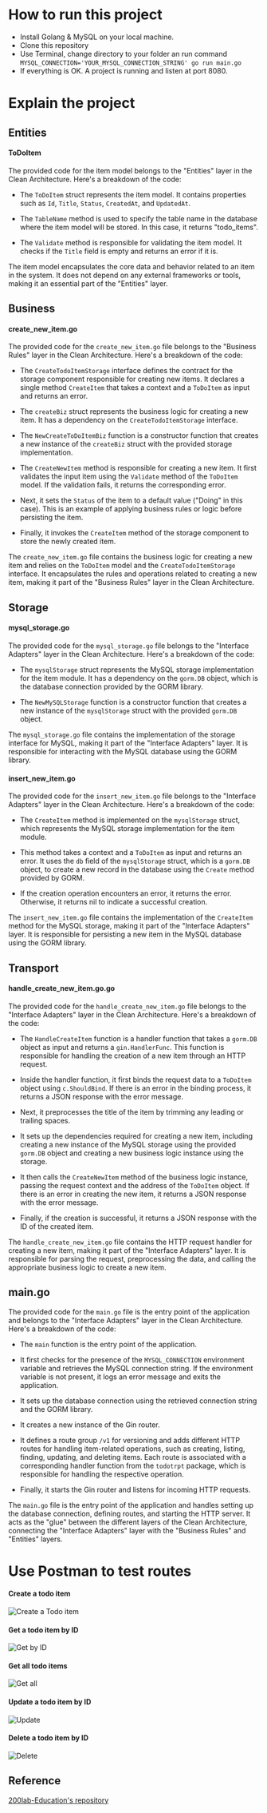 # How to run this project
- Install Golang & MySQL on your local machine.
- Clone this repository
- Use Terminal, change directory to your folder an run command `MYSQL_CONNECTION='YOUR_MYSQL_CONNECTION_STRING' go run main.go`
- If everything is OK. A project is running and listen at port 8080.

# Explain the project

## Entities

#### ToDoItem
The provided code for the item model belongs to the "Entities" layer in the Clean Architecture. Here's a breakdown of the code:

- The `ToDoItem` struct represents the item model. It contains properties such as `Id`, `Title`, `Status`, `CreatedAt`, and `UpdatedAt`.

- The `TableName` method is used to specify the table name in the database where the item model will be stored. In this case, it returns "todo_items".

- The `Validate` method is responsible for validating the item model. It checks if the `Title` field is empty and returns an error if it is.

The item model encapsulates the core data and behavior related to an item in the system. It does not depend on any external frameworks or tools, making it an essential part of the "Entities" layer.

## Business

#### create_new_item.go
The provided code for the `create_new_item.go` file belongs to the "Business Rules" layer in the Clean Architecture. Here's a breakdown of the code:

- The `CreateTodoItemStorage` interface defines the contract for the storage component responsible for creating new items. It declares a single method `CreateItem` that takes a context and a `ToDoItem` as input and returns an error.

- The `createBiz` struct represents the business logic for creating a new item. It has a dependency on the `CreateTodoItemStorage` interface.

- The `NewCreateToDoItemBiz` function is a constructor function that creates a new instance of the `createBiz` struct with the provided storage implementation.

- The `CreateNewItem` method is responsible for creating a new item. It first validates the input item using the `Validate` method of the `ToDoItem` model. If the validation fails, it returns the corresponding error.

- Next, it sets the `Status` of the item to a default value ("Doing" in this case). This is an example of applying business rules or logic before persisting the item.

- Finally, it invokes the `CreateItem` method of the storage component to store the newly created item.

The `create_new_item.go` file contains the business logic for creating a new item and relies on the `ToDoItem` model and the `CreateTodoItemStorage` interface. It encapsulates the rules and operations related to creating a new item, making it part of the "Business Rules" layer in the Clean Architecture.

## Storage
#### mysql_storage.go
The provided code for the `mysql_storage.go` file belongs to the "Interface Adapters" layer in the Clean Architecture. Here's a breakdown of the code:

- The `mysqlStorage` struct represents the MySQL storage implementation for the item module. It has a dependency on the `gorm.DB` object, which is the database connection provided by the GORM library.

- The `NewMySQLStorage` function is a constructor function that creates a new instance of the `mysqlStorage` struct with the provided `gorm.DB` object.

The `mysql_storage.go` file contains the implementation of the storage interface for MySQL, making it part of the "Interface Adapters" layer. It is responsible for interacting with the MySQL database using the GORM library.

#### insert_new_item.go
The provided code for the `insert_new_item.go` file belongs to the "Interface Adapters" layer in the Clean Architecture. Here's a breakdown of the code:

- The `CreateItem` method is implemented on the `mysqlStorage` struct, which represents the MySQL storage implementation for the item module.

- This method takes a context and a `ToDoItem` as input and returns an error. It uses the `db` field of the `mysqlStorage` struct, which is a `gorm.DB` object, to create a new record in the database using the `Create` method provided by GORM.

- If the creation operation encounters an error, it returns the error. Otherwise, it returns nil to indicate a successful creation.

The `insert_new_item.go` file contains the implementation of the `CreateItem` method for the MySQL storage, making it part of the "Interface Adapters" layer. It is responsible for persisting a new item in the MySQL database using the GORM library.

## Transport
#### handle_create_new_item.go.go
The provided code for the `handle_create_new_item.go` file belongs to the "Interface Adapters" layer in the Clean Architecture. Here's a breakdown of the code:

- The `HandleCreateItem` function is a handler function that takes a `gorm.DB` object as input and returns a `gin.HandlerFunc`. This function is responsible for handling the creation of a new item through an HTTP request.

- Inside the handler function, it first binds the request data to a `ToDoItem` object using `c.ShouldBind`. If there is an error in the binding process, it returns a JSON response with the error message.

- Next, it preprocesses the title of the item by trimming any leading or trailing spaces.

- It sets up the dependencies required for creating a new item, including creating a new instance of the MySQL storage using the provided `gorm.DB` object and creating a new business logic instance using the storage.

- It then calls the `CreateNewItem` method of the business logic instance, passing the request context and the address of the `ToDoItem` object. If there is an error in creating the new item, it returns a JSON response with the error message.

- Finally, if the creation is successful, it returns a JSON response with the ID of the created item.

The `handle_create_new_item.go` file contains the HTTP request handler for creating a new item, making it part of the "Interface Adapters" layer. It is responsible for parsing the request, preprocessing the data, and calling the appropriate business logic to create a new item.

## main.go
The provided code for the `main.go` file is the entry point of the application and belongs to the "Interface Adapters" layer in the Clean Architecture. Here's a breakdown of the code:

- The `main` function is the entry point of the application.

- It first checks for the presence of the `MYSQL_CONNECTION` environment variable and retrieves the MySQL connection string. If the environment variable is not present, it logs an error message and exits the application.

- It sets up the database connection using the retrieved connection string and the GORM library.

- It creates a new instance of the Gin router.

- It defines a route group `/v1` for versioning and adds different HTTP routes for handling item-related operations, such as creating, listing, finding, updating, and deleting items. Each route is associated with a corresponding handler function from the `todotrpt` package, which is responsible for handling the respective operation.

- Finally, it starts the Gin router and listens for incoming HTTP requests.

The `main.go` file is the entry point of the application and handles setting up the database connection, defining routes, and starting the HTTP server. It acts as the "glue" between the different layers of the Clean Architecture, connecting the "Interface Adapters" layer with the "Business Rules" and "Entities" layers.

# Use Postman to test routes

#### Create a todo item
![Create a Todo item](./img/create_item.png)

#### Get a todo item by ID
![Get by ID](./img/get_by_id.png)

#### Get all todo items
![Get all](./img/get_all.png)

#### Update a todo item by ID
![Update](./img/update_item.png)

#### Delete a todo item by ID
![Delete](./img/delete.png)

## Reference
[200lab-Education's repository][site]

[site]: https://github.com/200lab-Education/tutorial-golang-rest-api-todo-list/tree/feature/apply-clean-architecture
